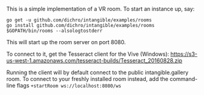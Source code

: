 This is a simple implementation of a VR room. To start an instance up, say:

```
go get -u github.com/dichro/intangible/examples/rooms
go install github.com/dichro/intangible/examples/rooms
$GOPATH/bin/rooms --alsologtostderr
```

This will start up the room server on port 8080.

To connect to it, get the Tesseract client for the Vive (Windows):
https://s3-us-west-1.amazonaws.com/tesseract-builds/Tesseract_20160828.zip

Running the client will by default connect to the public intangible.gallery room. To connect to your freshly installed room instead, add the command-line flags `+startRoom ws://localhost:8080/ws`